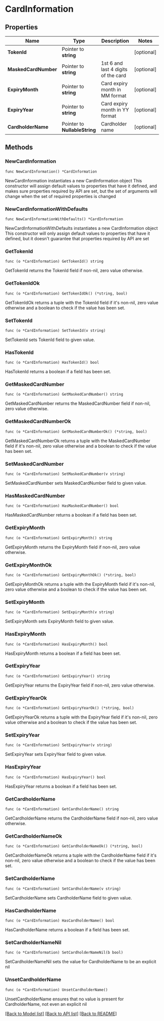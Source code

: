 # CardInformation

## Properties

Name | Type | Description | Notes
------------ | ------------- | ------------- | -------------
**TokenId** | Pointer to **string** |  | [optional] 
**MaskedCardNumber** | Pointer to **string** | 1st 6 and last 4 digits of the card | [optional] 
**ExpiryMonth** | Pointer to **string** | Card expiry month in MM format | [optional] 
**ExpiryYear** | Pointer to **string** | Card expiry month in YY format | [optional] 
**CardholderName** | Pointer to **NullableString** | Cardholder name | [optional] 

## Methods

### NewCardInformation

`func NewCardInformation() *CardInformation`

NewCardInformation instantiates a new CardInformation object
This constructor will assign default values to properties that have it defined,
and makes sure properties required by API are set, but the set of arguments
will change when the set of required properties is changed

### NewCardInformationWithDefaults

`func NewCardInformationWithDefaults() *CardInformation`

NewCardInformationWithDefaults instantiates a new CardInformation object
This constructor will only assign default values to properties that have it defined,
but it doesn't guarantee that properties required by API are set

### GetTokenId

`func (o *CardInformation) GetTokenId() string`

GetTokenId returns the TokenId field if non-nil, zero value otherwise.

### GetTokenIdOk

`func (o *CardInformation) GetTokenIdOk() (*string, bool)`

GetTokenIdOk returns a tuple with the TokenId field if it's non-nil, zero value otherwise
and a boolean to check if the value has been set.

### SetTokenId

`func (o *CardInformation) SetTokenId(v string)`

SetTokenId sets TokenId field to given value.

### HasTokenId

`func (o *CardInformation) HasTokenId() bool`

HasTokenId returns a boolean if a field has been set.

### GetMaskedCardNumber

`func (o *CardInformation) GetMaskedCardNumber() string`

GetMaskedCardNumber returns the MaskedCardNumber field if non-nil, zero value otherwise.

### GetMaskedCardNumberOk

`func (o *CardInformation) GetMaskedCardNumberOk() (*string, bool)`

GetMaskedCardNumberOk returns a tuple with the MaskedCardNumber field if it's non-nil, zero value otherwise
and a boolean to check if the value has been set.

### SetMaskedCardNumber

`func (o *CardInformation) SetMaskedCardNumber(v string)`

SetMaskedCardNumber sets MaskedCardNumber field to given value.

### HasMaskedCardNumber

`func (o *CardInformation) HasMaskedCardNumber() bool`

HasMaskedCardNumber returns a boolean if a field has been set.

### GetExpiryMonth

`func (o *CardInformation) GetExpiryMonth() string`

GetExpiryMonth returns the ExpiryMonth field if non-nil, zero value otherwise.

### GetExpiryMonthOk

`func (o *CardInformation) GetExpiryMonthOk() (*string, bool)`

GetExpiryMonthOk returns a tuple with the ExpiryMonth field if it's non-nil, zero value otherwise
and a boolean to check if the value has been set.

### SetExpiryMonth

`func (o *CardInformation) SetExpiryMonth(v string)`

SetExpiryMonth sets ExpiryMonth field to given value.

### HasExpiryMonth

`func (o *CardInformation) HasExpiryMonth() bool`

HasExpiryMonth returns a boolean if a field has been set.

### GetExpiryYear

`func (o *CardInformation) GetExpiryYear() string`

GetExpiryYear returns the ExpiryYear field if non-nil, zero value otherwise.

### GetExpiryYearOk

`func (o *CardInformation) GetExpiryYearOk() (*string, bool)`

GetExpiryYearOk returns a tuple with the ExpiryYear field if it's non-nil, zero value otherwise
and a boolean to check if the value has been set.

### SetExpiryYear

`func (o *CardInformation) SetExpiryYear(v string)`

SetExpiryYear sets ExpiryYear field to given value.

### HasExpiryYear

`func (o *CardInformation) HasExpiryYear() bool`

HasExpiryYear returns a boolean if a field has been set.

### GetCardholderName

`func (o *CardInformation) GetCardholderName() string`

GetCardholderName returns the CardholderName field if non-nil, zero value otherwise.

### GetCardholderNameOk

`func (o *CardInformation) GetCardholderNameOk() (*string, bool)`

GetCardholderNameOk returns a tuple with the CardholderName field if it's non-nil, zero value otherwise
and a boolean to check if the value has been set.

### SetCardholderName

`func (o *CardInformation) SetCardholderName(v string)`

SetCardholderName sets CardholderName field to given value.

### HasCardholderName

`func (o *CardInformation) HasCardholderName() bool`

HasCardholderName returns a boolean if a field has been set.

### SetCardholderNameNil

`func (o *CardInformation) SetCardholderNameNil(b bool)`

 SetCardholderNameNil sets the value for CardholderName to be an explicit nil

### UnsetCardholderName
`func (o *CardInformation) UnsetCardholderName()`

UnsetCardholderName ensures that no value is present for CardholderName, not even an explicit nil

[[Back to Model list]](../README.md#documentation-for-models) [[Back to API list]](../README.md#documentation-for-api-endpoints) [[Back to README]](../README.md)


